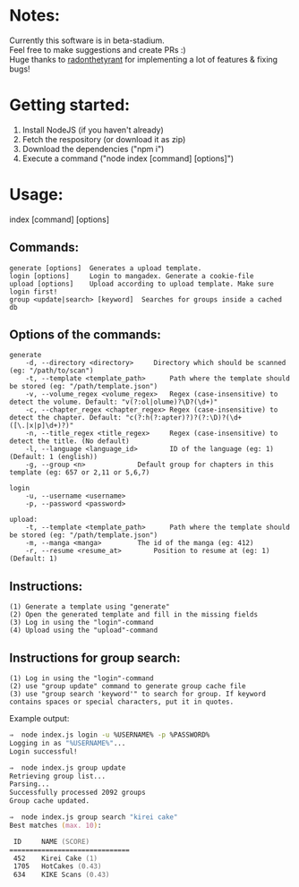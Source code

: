 # Notes:
Currently this software is in beta-stadium.  
Feel free to make suggestions and create PRs :)  
Huge thanks to [radonthetyrant](https://github.com/radonthetyrant) for implementing a lot of features & fixing bugs!

# Getting started:
1. Install NodeJS (if you haven't already)
2. Fetch the respository (or download it as zip)
3. Download the dependencies ("npm i")
4. Execute a command ("node index [command] [options]")


# Usage:

  index [command] [options]

## Commands:

    generate [options]  Generates a upload template.
    login [options]     Login to mangadex. Generate a cookie-file
    upload [options]    Upload according to upload template. Make sure login first!
	group <update|search> [keyword]  Searches for groups inside a cached db

## Options of the commands:

	generate
		-d, --directory <directory>		Directory which should be scanned (eg: "/path/to/scan")
		-t, --template <template_path>		Path where the template should be stored (eg: "/path/template.json")
		-v, --volume_regex <volume_regex>	Regex (case-insensitive) to detect the volume. Default: "v(?:ol|olume)?\D?(\d+)"
		-c, --chapter_regex <chapter_regex>	Regex (case-insensitive) to detect the chapter. Default: "c(?:h(?:apter)?)?(?:\D)?(\d+([\.|x|p]\d+)?)"
		-n, --title_regex <title_regex>		Regex (case-insensitive) to detect the title. (No default)
		-l, --language <language_id>		ID of the language (eg: 1) (Default: 1 (english))
		-g, --group <n>				Default group for chapters in this template (eg: 657 or 2,11 or 5,6,7)

	login
		-u, --username <username>
		-p, --password <password>

	upload:
		-t, --template <template_path>		Path where the template should be stored (eg: "/path/template.json")
		-m, --manga <manga>			The id of the manga (eg: 412)
		-r, --resume <resume_at>		Position to resume at (eg: 1) (Default: 1)

## Instructions:

	(1) Generate a template using "generate"
	(2) Open the generated template and fill in the missing fields
	(3) Log in using the "login"-command
	(4) Upload using the "upload"-command

## Instructions for group search:

	(1) Log in using the "login"-command
	(2) use "group update" command to generate group cache file
	(3) use "group search 'keyword'" to search for group. If keyword contains spaces or special characters, put it in quotes.

Example output:
```zsh
⇒  node index.js login -u %USERNAME% -p %PASSWORD%
Logging in as "%USERNAME%"...
Login successful!

⇒  node index.js group update
Retrieving group list...
Parsing...
Successfully processed 2092 groups
Group cache updated.

⇒  node index.js group search "kirei cake"
Best matches (max. 10):

 ID     NAME (SCORE)
==============================
 452    Kirei Cake (1)
 1705   HotCakes (0.43)
 634    KIKE Scans (0.43)
```
